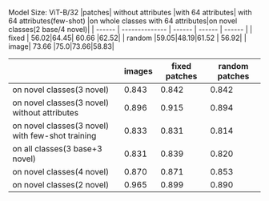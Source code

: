 Model Size: ViT-B/32
|patches|  without attributes |with 64 attributes|  with 64 attributes(few-shot) |on whole classes with 64 attributes|on novel classes(2 base/4 novel)|
| ------ | -------------- | ------ |  ------ | ------ | 
| fixed | 56.02|64.45| 60.66 |62.52|
| random |59.05|48.19|61.52 | 56.92|
| image| 73.66 |75.0|73.66|58.83|


|                                                  |  images        | fixed patches | random patches|
| ------------------------------------------------ | -------------- | -------------- |  ---------- |
|on novel classes(3 novel)                         |0.843           |   0.842        |   0.842     |
|on novel classes(3 novel) without attributes      |0.896           |   0.915        |   0.894     |
|on novel classes(3 novel) with few-shot training  |0.833           |   0.831        |   0.814     |
|on all classes(3 base+3 novel)                    |0.831           |   0.839        |   0.820     |
|on novel classes(4 novel)                         |0.870           |   0.871        |   0.853     |
|on novel classes(2 novel)                         |0.965           |   0.899        |   0.890     |

